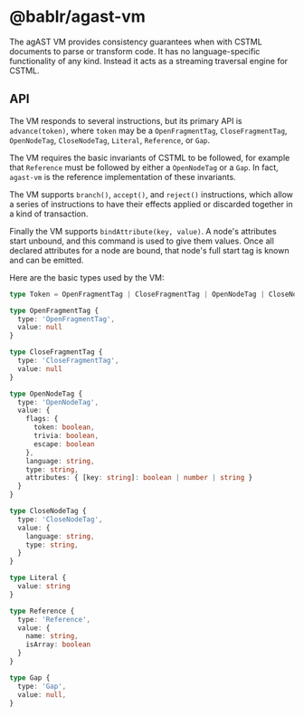 # @bablr/agast-vm

The agAST VM provides consistency guarantees when with CSTML documents to parse or transform code. It has no language-specific functionality of any kind. Instead it acts as a streaming traversal engine for CSTML.

## API

The VM responds to several instructions, but its primary API is `advance(token)`, where `token` may be a `OpenFragmentTag`, `CloseFragmentTag`, `OpenNodeTag`, `CloseNodeTag`, `Literal`, `Reference`, or `Gap`.

The VM requires the basic invariants of CSTML to be followed, for example that `Reference` must be followed by either a `OpenNodeTag` or a `Gap`. In fact, `agast-vm` is the reference implementation of these invariants.

The VM supports `branch()`, `accept()`, and `reject()` instructions, which allow a series of instructions to have their effects applied or discarded together in a kind of transaction.

Finally the VM supports `bindAttribute(key, value)`. A node's attributes start unbound, and this command is used to give them values. Once all declared attributes for a node are bound, that node's full start tag is known and can be emitted.

Here are the basic types used by the VM:

```ts
type Token = OpenFragmentTag | CloseFragmentTag | OpenNodeTag | CloseNodeTag | Literal | Reference | Gap;

type OpenFragmentTag {
  type: 'OpenFragmentTag',
  value: null
}

type CloseFragmentTag {
  type: 'CloseFragmentTag',
  value: null
}

type OpenNodeTag {
  type: 'OpenNodeTag',
  value: {
    flags: {
      token: boolean,
      trivia: boolean,
      escape: boolean
    },
    language: string,
    type: string,
    attributes: { [key: string]: boolean | number | string }
  }
}

type CloseNodeTag {
  type: 'CloseNodeTag',
  value: {
    language: string,
    type: string,
  }
}

type Literal {
  value: string
}

type Reference {
  type: 'Reference',
  value: {
    name: string,
    isArray: boolean
  }
}

type Gap {
  type: 'Gap',
  value: null,
}
```
